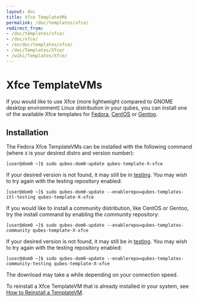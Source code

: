 ```yaml
---
layout: doc
title: Xfce TemplateVMs
permalink: /doc/templates/xfce/
redirect_from:
- /doc/templates/xfce/
- /doc/xfce/
- /en/doc/templates/xfce/
- /doc/Templates/Xfce/
- /wiki/Templates/Xfce/
---
```


# Xfce TemplateVMs

If you would like to use Xfce (more lightweight compared to GNOME desktop environment) Linux distribution in your qubes,
you can install one of the available Xfce templates for [Fedora], [CentOS] or [Gentoo].


## Installation

The Fedora Xfce TemplateVMs can be installed with the following command (where `X` is your desired distro and version number):

    [user@dom0 ~]$ sudo qubes-dom0-update qubes-template-X-xfce

If your desired version is not found, it may still be in [testing].
You may wish to try again with the testing repository enabled:

    [user@dom0 ~]$ sudo qubes-dom0-update --enablerepo=qubes-templates-itl-testing qubes-template-X-xfce

If you would like to install a community distribution, like CentOS or Gentoo, try the install command by enabling the community repository:

    [user@dom0 ~]$ sudo qubes-dom0-update --enablerepo=qubes-templates-community qubes-template-X-xfce

If your desired version is not found, it may still be in [testing].
You may wish to try again with the testing repository enabled:

    [user@dom0 ~]$ sudo qubes-dom0-update --enablerepo=qubes-templates-community-testing qubes-template-X-xfce

The download may take a while depending on your connection speed.

To reinstall a Xfce TemplateVM that is already installed in your system, see [How to Reinstall a TemplateVM].

[How to Reinstall a TemplateVM]: /doc/reinstall-template/

[TemplateVMs]: /doc/templates/
[Fedora]: /doc/templates/fedora/
[Debian]: /doc/templates/debian/
[CentOS]: /doc/templates/centos/
[Gentoo]: /doc/templates/gentoo/
[testing]: /doc/testing/
